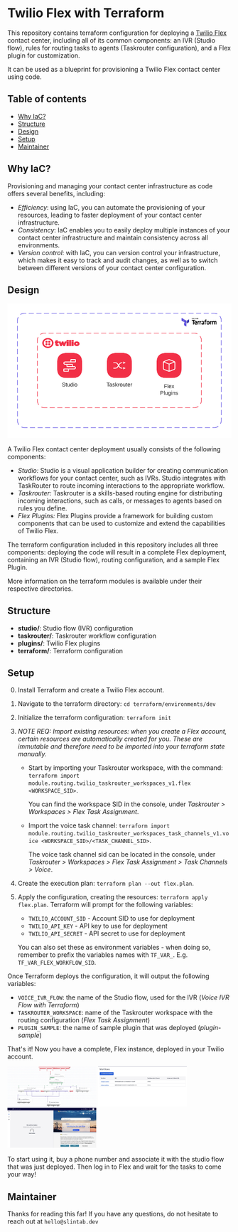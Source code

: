 # Twilio Flex with Terraform 

This repository contains terraform configuration for deploying a [Twilio Flex](https://www.twilio.com/en-us/flex) contact center, including all of its common components: an IVR (Studio flow), rules for routing tasks to agents (Taskrouter configuration), and a Flex plugin for customization.

It can be used as a blueprint for provisioning a Twilio Flex  contact center using code. 

## Table of contents
* [Why IaC?](#iac)
* [Structure](#structure)
* [Design](#design)
* [Setup](#setup)
* [Maintainer](#maintainer)

## Why IaC?

Provisioning and managing your contact center infrastructure as code offers several benefits, including:
- *Efficiency*: using IaC, you can automate the provisioning of your resources, leading to faster deployment of your contact center infrastructure.
- *Consistency*: IaC enables you to easily deploy multiple instances of your contact center infrastructure and maintain consistency across all environments. 
- *Version control*: with IaC, you can version control your infrastructure, which makes it easy to track and audit changes, as well as to switch between different versions of your contact center configuration.

## Design

![Diagram](images/diagram.png)

A Twilio Flex contact center deployment usually consists of the following components:
- *Studio:* Studio is a visual application builder for creating communication workflows for your contact center, such as IVRs. Studio integrates with TaskRouter to route incoming interactions to the appropriate workflow. 
- *Taskrouter:* Taskrouter is a skills-based routing engine for distributing incoming interactions, such as calls, or messages to agents based on rules you define.
- *Flex Plugins:* Flex Plugins provide a framework for building custom components that can be used to customize and extend the capabilities of Twilio Flex.

The terraform configuration included in this repository includes all three components: deploying the code will result in a complete Flex deployment, containing an IVR (Studio flow), routing configuration, and a sample Flex Plugin.

More information on the terraform modules is available under their respective directories.

## Structure

- **studio/**: Studio flow (IVR) configuration
- **taskrouter/**: Taskrouter workflow configuration
- **plugins/**: Twilio Flex plugins
- **terraform/**: Terraform configuration

## Setup

0. Install Terraform and create a Twilio Flex account.
1. Navigate to the terraform directory: `cd terraform/environments/dev`
2. Initialize the terraform configuration: `terraform init`
3. *NOTE REQ: Import existing resources: when you create a Flex account, certain resources are automatically created for you. These are immutable and therefore need to be imported into your terraform state manually.*

    - Start by importing your Taskrouter workspace, with the command:
    `terraform import module.routing.twilio_taskrouter_workspaces_v1.flex <WORKSPACE_SID>`.
    
        You can find the workspace SID in the console, under *Taskrouter > Workspaces > Flex Task Assignment*.

    - Import the voice task channel: 
    `terraform import module.routing.twilio_taskrouter_workspaces_task_channels_v1.voice <WORKSPACE_SID>/<TASK_CHANNEL_SID>`. 

        The voice task channel sid can be located in the console, under *Taskrouter > Workspaces > Flex Task Assignment > Task Channels > Voice*.

4. Create the execution plan: `terraform plan --out flex.plan`.
5. Apply the configuration, creating the resources: `terraform apply flex.plan`. Terraform will prompt for the following variables: 
    - `TWILIO_ACCOUNT_SID` - Account SID to use for deployment
    - `TWILIO_API_KEY` - API key to use for deployment 
    - `TWILIO_API_SECRET` - API secret to use for deployment
    
    You can also set these as environment variables - when doing so, remember to prefix the variables names with `TF_VAR_`. E.g. `TF_VAR_FLEX_WORKFLOW_SID`.

Once Terraform deploys the configuration, it will output the following variables:
- `VOICE_IVR_FLOW`: the name of the Studio flow, used for the IVR (*Voice IVR Flow with Terraform*)
- `TASKROUTER_WORKSPACE`: name of the Taskrouter workspace with the routing configuration (*Flex Task Assignment*)
- `PLUGIN_SAMPLE`: the name of sample plugin that was deployed (*plugin-sample*)

That's it! Now you have a complete, Flex instance, deployed in your Twilio account.

<p float="left">
  <img src="images/flow.jpg" height="90" width="200"/>
  <img src="images/taskrouter.jpg" height="90" width="200" /> 
  <img src="images/ui.jpg" height="90" width="200" />
</p>

To start using it, buy a phone number and associate it with the studio flow that was just deployed. Then log in to Flex and wait for the tasks to come your way!



## Maintainer
Thanks for reading this far!
If you have any questions, do not hesitate to reach out at `hello@slintab.dev`